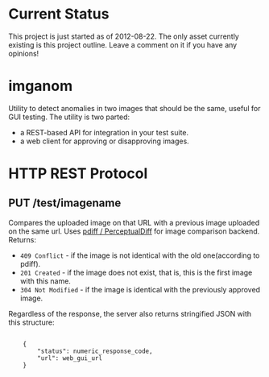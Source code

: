 Current Status
==============

This project is just started as of 2012-08-22. The only asset currently existing is this project outline. Leave a comment on it if you have any opinions!

imganom
=======
Utility to detect anomalies in two images that should be the same, useful for GUI testing.
The utility is two parted:
* a REST-based API for integration in your test suite.
* a web client for approving or disapproving images.

HTTP REST Protocol
==================

PUT /test/imagename
--------------------
Compares the uploaded image on that URL with a previous image uploaded on the same url. Uses <a href="http://pdiff.sourceforge.net/">pdiff / PerceptualDiff</a> for image comparison backend.
Returns: 
* <code>409 Conflict</code> - if the image is not identical with the old one(according to pdiff). 
* <code>201 Created</code> - if the image does not exist, that is, this is the first image with this name.
* <code>304 Not Modified</code> - if the image is identical with the previously approved image.

Regardless of the response, the server also returns stringified JSON with this structure:
<pre><code>
	{
		"status": numeric_response_code,
		"url": web_gui_url
	}
</code></pre>
